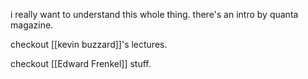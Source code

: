 i really want to understand this whole thing. there's an intro by quanta magazine.



checkout [[kevin buzzard]]'s lectures.

checkout [[Edward Frenkel]] stuff.